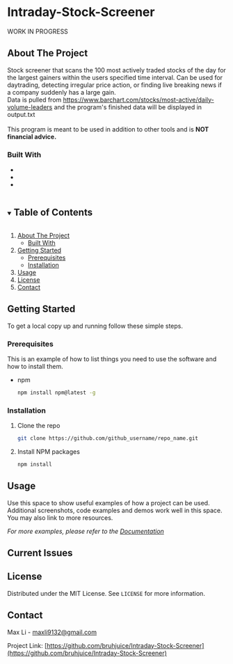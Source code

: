 # Intraday-Stock-Screener
WORK IN PROGRESS



<!-- ABOUT THE PROJECT -->
## About The Project
Stock screener that scans the 100 most actively traded stocks of the day for the largest gainers within the users specified time interval. Can be used for daytrading, detecting irregular price action, or finding live breaking news if a company suddenly has a large gain. 
<br>
Data is pulled from https://www.barchart.com/stocks/most-active/daily-volume-leaders and the program's finished data will be displayed in output.txt
<br>
<br>
This program is meant to be used in addition to other tools and is **NOT financial advice.**


### Built With

* []()
* []()
* []()







<!-- TABLE OF CONTENTS -->
<details open="open">
  <summary><h2 style="display: inline-block">Table of Contents</h2></summary>
  <ol>
    <li>
      <a href="#about-the-project">About The Project</a>
      <ul>
        <li><a href="#built-with">Built With</a></li>
      </ul>
    </li>
    <li>
      <a href="#getting-started">Getting Started</a>
      <ul>
        <li><a href="#prerequisites">Prerequisites</a></li>
        <li><a href="#installation">Installation</a></li>
      </ul>
    </li>
    <li><a href="#usage">Usage</a></li>
    <li><a href="#license">License</a></li>
    <li><a href="#contact">Contact</a></li>
  </ol>
</details>



<!-- GETTING STARTED -->
## Getting Started

To get a local copy up and running follow these simple steps.

### Prerequisites

This is an example of how to list things you need to use the software and how to install them.
* npm
  ```sh
  npm install npm@latest -g
  ```

### Installation

1. Clone the repo
   ```sh
   git clone https://github.com/github_username/repo_name.git
   ```
2. Install NPM packages
   ```sh
   npm install
   ```



<!-- USAGE EXAMPLES -->
## Usage

Use this space to show useful examples of how a project can be used. Additional screenshots, code examples and demos work well in this space. You may also link to more resources.

_For more examples, please refer to the [Documentation](https://example.com)_



## Current Issues


<!-- LICENSE -->
## License

Distributed under the MIT License. See `LICENSE` for more information.



<!-- CONTACT -->
## Contact

Max Li - maxli9132@gmail.com

Project Link: [https://github.com/bruhjuice/Intraday-Stock-Screener](https://github.com/bruhjuice/Intraday-Stock-Screener)



